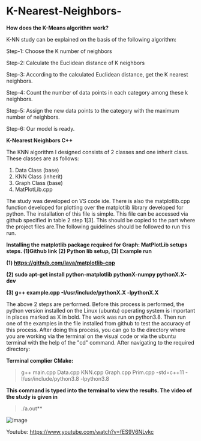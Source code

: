 # K-Nearest-Neighbors-

**How does the K-Means algorithm work?**

K-NN study can be explained on the basis of the following algorithm:

Step-1: Choose the K number of neighbors

Step-2: Calculate the Euclidean distance of K neighbors

Step-3: According to the calculated Euclidean distance, get the K nearest neighbors.

Step-4: Count the number of data points in each category among these k neighbors.

Step-5: Assign the new data points to the category with the maximum number of neighbors.

Step-6: Our model is ready.


**K-Nearest Neighbors C++**

The KNN algorithm I designed consists of 2 classes and one inherit class. These classes are as follows:

1.	Data Class (base)
2.	KNN Class (inherit)
3.	Graph	Class (base)
4.	MatPlotLib.cpp

The study was developed on VS code ide. There is also the matplotlib.cpp function developed for plotting over the matplotlib library developed for python. The installation of this file is simple. This file can be accessed via github specified in table 2 step 1[3]. This should be copied to the part where the project files are.The following guidelines should be followed to run this run.

**Installing the matplotlib package required for Graph:
MatPlotLib setups steps. (1)Github link (2) Python lib setup, (3) Example run**

**(1)	https://github.com/lava/matplotlib-cpp**

**(2)	sudo apt-get install python-matplotlib pythonX-numpy pythonX.X-dev**

**(3)	g++ example.cpp -I/usr/include/pythonX.X -lpythonX.X**

The above 2 steps are performed. Before this process is performed, the python version installed on the Linux (ubuntu) operating system is important in places marked as X in bold. The work was run on python3.8. Then run one of the examples in the file installed from github to test the accuracy of this process. After doing this process, you can go to the directory where you are working via the terminal on the visual code or via the ubuntu terminal with the help of the "cd" command. After navigating to the required directory:


**Terminal complier CMake:**

>g++ main.cpp Data.cpp KNN.cpp Graph.cpp Prim.cpp -std=c++11 -I/usr/include/python3.8 -lpython3.8

**This command is typed into the terminal to view the results. The video of the study is given in**

>./a.out**

![image](https://user-images.githubusercontent.com/78980365/151438183-42aa6cc6-d0b8-4bf4-86d8-add956c49ed8.png)


Youtube: https://www.youtube.com/watch?v=fES9V6NLvkc
